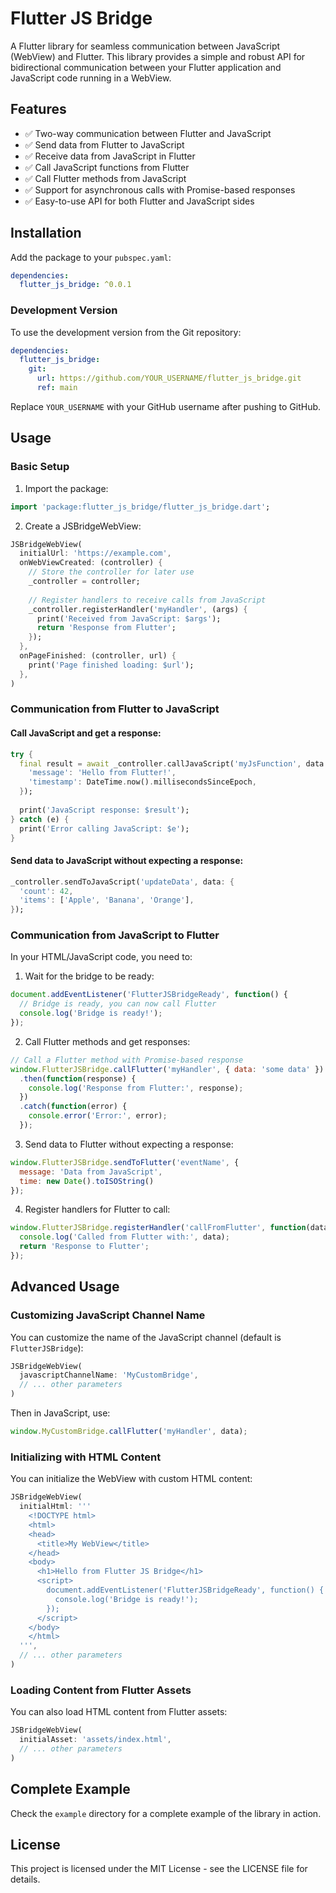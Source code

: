<!--
This README describes the package. If you publish this package to pub.dev,
this README's contents appear on the landing page for your package.

For information about how to write a good package README, see the guide for
[writing package pages](https://dart.dev/tools/pub/writing-package-pages).

For general information about developing packages, see the Dart guide for
[creating packages](https://dart.dev/guides/libraries/create-packages)
and the Flutter guide for
[developing packages and plugins](https://flutter.dev/to/develop-packages).
-->

# Flutter JS Bridge

A Flutter library for seamless communication between JavaScript (WebView) and Flutter. This library provides a simple and robust API for bidirectional communication between your Flutter application and JavaScript code running in a WebView.

## Features

- ✅ Two-way communication between Flutter and JavaScript
- ✅ Send data from Flutter to JavaScript
- ✅ Receive data from JavaScript in Flutter
- ✅ Call JavaScript functions from Flutter
- ✅ Call Flutter methods from JavaScript
- ✅ Support for asynchronous calls with Promise-based responses
- ✅ Easy-to-use API for both Flutter and JavaScript sides

## Installation

Add the package to your `pubspec.yaml`:

```yaml
dependencies:
  flutter_js_bridge: ^0.0.1
```

### Development Version

To use the development version from the Git repository:

```yaml
dependencies:
  flutter_js_bridge:
    git:
      url: https://github.com/YOUR_USERNAME/flutter_js_bridge.git
      ref: main
```

Replace `YOUR_USERNAME` with your GitHub username after pushing to GitHub.

## Usage

### Basic Setup

1. Import the package:

```dart
import 'package:flutter_js_bridge/flutter_js_bridge.dart';
```

2. Create a JSBridgeWebView:

```dart
JSBridgeWebView(
  initialUrl: 'https://example.com',
  onWebViewCreated: (controller) {
    // Store the controller for later use
    _controller = controller;
    
    // Register handlers to receive calls from JavaScript
    _controller.registerHandler('myHandler', (args) {
      print('Received from JavaScript: $args');
      return 'Response from Flutter';
    });
  },
  onPageFinished: (controller, url) {
    print('Page finished loading: $url');
  },
)
```

### Communication from Flutter to JavaScript

#### Call JavaScript and get a response:

```dart
try {
  final result = await _controller.callJavaScript('myJsFunction', data: {
    'message': 'Hello from Flutter!',
    'timestamp': DateTime.now().millisecondsSinceEpoch,
  });
  
  print('JavaScript response: $result');
} catch (e) {
  print('Error calling JavaScript: $e');
}
```

#### Send data to JavaScript without expecting a response:

```dart
_controller.sendToJavaScript('updateData', data: {
  'count': 42,
  'items': ['Apple', 'Banana', 'Orange'],
});
```

### Communication from JavaScript to Flutter

In your HTML/JavaScript code, you need to:

1. Wait for the bridge to be ready:

```javascript
document.addEventListener('FlutterJSBridgeReady', function() {
  // Bridge is ready, you can now call Flutter
  console.log('Bridge is ready!');
});
```

2. Call Flutter methods and get responses:

```javascript
// Call a Flutter method with Promise-based response
window.FlutterJSBridge.callFlutter('myHandler', { data: 'some data' })
  .then(function(response) {
    console.log('Response from Flutter:', response);
  })
  .catch(function(error) {
    console.error('Error:', error);
  });
```

3. Send data to Flutter without expecting a response:

```javascript
window.FlutterJSBridge.sendToFlutter('eventName', {
  message: 'Data from JavaScript',
  time: new Date().toISOString()
});
```

4. Register handlers for Flutter to call:

```javascript
window.FlutterJSBridge.registerHandler('callFromFlutter', function(data) {
  console.log('Called from Flutter with:', data);
  return 'Response to Flutter';
});
```

## Advanced Usage

### Customizing JavaScript Channel Name

You can customize the name of the JavaScript channel (default is `FlutterJSBridge`):

```dart
JSBridgeWebView(
  javascriptChannelName: 'MyCustomBridge',
  // ... other parameters
)
```

Then in JavaScript, use:

```javascript
window.MyCustomBridge.callFlutter('myHandler', data);
```

### Initializing with HTML Content

You can initialize the WebView with custom HTML content:

```dart
JSBridgeWebView(
  initialHtml: '''
    <!DOCTYPE html>
    <html>
    <head>
      <title>My WebView</title>
    </head>
    <body>
      <h1>Hello from Flutter JS Bridge</h1>
      <script>
        document.addEventListener('FlutterJSBridgeReady', function() {
          console.log('Bridge is ready!');
        });
      </script>
    </body>
    </html>
  ''',
  // ... other parameters
)
```

### Loading Content from Flutter Assets

You can also load HTML content from Flutter assets:

```dart
JSBridgeWebView(
  initialAsset: 'assets/index.html',
  // ... other parameters
)
```

## Complete Example

Check the `example` directory for a complete example of the library in action.

## License

This project is licensed under the MIT License - see the LICENSE file for details.
